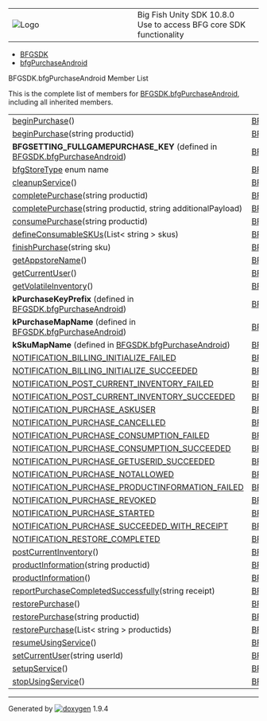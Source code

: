<table>
<colgroup>
<col style="width: 50%" />
<col style="width: 50%" />
</colgroup>
<tbody>
<tr class="odd">
<td><img src="Icon-100.png" alt="Logo" /></td>
<td><div id="projectname">
Big Fish Unity SDK<span id="projectnumber"> 10.8.0</span>
</div>
<div id="projectbrief">
Use to access BFG core SDK functionality
</div></td>
</tr>
</tbody>
</table>

  - [BFGSDK](namespace_b_f_g_s_d_k.html)
  - [bfgPurchaseAndroid](class_b_f_g_s_d_k_1_1bfg_purchase_android.html)

BFGSDK.bfgPurchaseAndroid Member List

This is the complete list of members for
[BFGSDK.bfgPurchaseAndroid](class_b_f_g_s_d_k_1_1bfg_purchase_android.html),
including all inherited members.

|                                                                                                                                                  |                                                                             |              |
| ------------------------------------------------------------------------------------------------------------------------------------------------ | --------------------------------------------------------------------------- | ------------ |
| [beginPurchase](class_b_f_g_s_d_k_1_1bfg_purchase_android.html#a072c7ef355a3642446f2f31fded85394)()                                              | [BFGSDK.bfgPurchaseAndroid](class_b_f_g_s_d_k_1_1bfg_purchase_android.html) | inlinestatic |
| [beginPurchase](class_b_f_g_s_d_k_1_1bfg_purchase_android.html#a7d91d03996a64a16df3f974a978d374b)(string productid)                              | [BFGSDK.bfgPurchaseAndroid](class_b_f_g_s_d_k_1_1bfg_purchase_android.html) | inlinestatic |
| **BFGSETTING\_FULLGAMEPURCHASE\_KEY** (defined in [BFGSDK.bfgPurchaseAndroid](class_b_f_g_s_d_k_1_1bfg_purchase_android.html))                   | [BFGSDK.bfgPurchaseAndroid](class_b_f_g_s_d_k_1_1bfg_purchase_android.html) | static       |
| [bfgStoreType](class_b_f_g_s_d_k_1_1bfg_purchase_android.html#af90298863ce99fda49d5511cd75312c8) enum name                                       | [BFGSDK.bfgPurchaseAndroid](class_b_f_g_s_d_k_1_1bfg_purchase_android.html) |              |
| [cleanupService](class_b_f_g_s_d_k_1_1bfg_purchase_android.html#a46572029f3b5e575f7fcd5c7802b7aa0)()                                             | [BFGSDK.bfgPurchaseAndroid](class_b_f_g_s_d_k_1_1bfg_purchase_android.html) | inlinestatic |
| [completePurchase](class_b_f_g_s_d_k_1_1bfg_purchase_android.html#a2bcf5fe2f7e1f14bda2d35f9a5f4b4cf)(string productid)                           | [BFGSDK.bfgPurchaseAndroid](class_b_f_g_s_d_k_1_1bfg_purchase_android.html) | inlinestatic |
| [completePurchase](class_b_f_g_s_d_k_1_1bfg_purchase_android.html#a25fe95f6dfd5e2af6327b5d17e275ed3)(string productid, string additionalPayload) | [BFGSDK.bfgPurchaseAndroid](class_b_f_g_s_d_k_1_1bfg_purchase_android.html) | inlinestatic |
| [consumePurchase](class_b_f_g_s_d_k_1_1bfg_purchase_android.html#a9eb12dbf8473465da124ac7b4a2e093b)(string productid)                            | [BFGSDK.bfgPurchaseAndroid](class_b_f_g_s_d_k_1_1bfg_purchase_android.html) | inlinestatic |
| [defineConsumableSKUs](class_b_f_g_s_d_k_1_1bfg_purchase_android.html#a096f7b66322fcfb8e419d062c7bec977)(List\< string \> skus)                  | [BFGSDK.bfgPurchaseAndroid](class_b_f_g_s_d_k_1_1bfg_purchase_android.html) | inlinestatic |
| [finishPurchase](class_b_f_g_s_d_k_1_1bfg_purchase_android.html#a33cbf5ecdcde267f87f61790af219ffe)(string sku)                                   | [BFGSDK.bfgPurchaseAndroid](class_b_f_g_s_d_k_1_1bfg_purchase_android.html) | inlinestatic |
| [getAppstoreName](class_b_f_g_s_d_k_1_1bfg_purchase_android.html#a6e348104a31cd478217d2338cba149dc)()                                            | [BFGSDK.bfgPurchaseAndroid](class_b_f_g_s_d_k_1_1bfg_purchase_android.html) | inlinestatic |
| [getCurrentUser](class_b_f_g_s_d_k_1_1bfg_purchase_android.html#a3ff6447094950304913ae0c826c00882)()                                             | [BFGSDK.bfgPurchaseAndroid](class_b_f_g_s_d_k_1_1bfg_purchase_android.html) | inlinestatic |
| [getVolatileInventory](class_b_f_g_s_d_k_1_1bfg_purchase_android.html#a8cb0e78650d3913927c1de69fbc13b8a)()                                       | [BFGSDK.bfgPurchaseAndroid](class_b_f_g_s_d_k_1_1bfg_purchase_android.html) | inlinestatic |
| **kPurchaseKeyPrefix** (defined in [BFGSDK.bfgPurchaseAndroid](class_b_f_g_s_d_k_1_1bfg_purchase_android.html))                                  | [BFGSDK.bfgPurchaseAndroid](class_b_f_g_s_d_k_1_1bfg_purchase_android.html) | static       |
| **kPurchaseMapName** (defined in [BFGSDK.bfgPurchaseAndroid](class_b_f_g_s_d_k_1_1bfg_purchase_android.html))                                    | [BFGSDK.bfgPurchaseAndroid](class_b_f_g_s_d_k_1_1bfg_purchase_android.html) | static       |
| **kSkuMapName** (defined in [BFGSDK.bfgPurchaseAndroid](class_b_f_g_s_d_k_1_1bfg_purchase_android.html))                                         | [BFGSDK.bfgPurchaseAndroid](class_b_f_g_s_d_k_1_1bfg_purchase_android.html) | static       |
| [NOTIFICATION\_BILLING\_INITIALIZE\_FAILED](class_b_f_g_s_d_k_1_1bfg_purchase_android.html#aa5370ea48599c2ead65d885aa70d5385)                    | [BFGSDK.bfgPurchaseAndroid](class_b_f_g_s_d_k_1_1bfg_purchase_android.html) | static       |
| [NOTIFICATION\_BILLING\_INITIALIZE\_SUCCEEDED](class_b_f_g_s_d_k_1_1bfg_purchase_android.html#a1d42606952b53f63008b44d31ad78992)                 | [BFGSDK.bfgPurchaseAndroid](class_b_f_g_s_d_k_1_1bfg_purchase_android.html) | static       |
| [NOTIFICATION\_POST\_CURRENT\_INVENTORY\_FAILED](class_b_f_g_s_d_k_1_1bfg_purchase_android.html#a65ff66fb8e0c9ac678cb6a71eba118ca)               | [BFGSDK.bfgPurchaseAndroid](class_b_f_g_s_d_k_1_1bfg_purchase_android.html) | static       |
| [NOTIFICATION\_POST\_CURRENT\_INVENTORY\_SUCCEEDED](class_b_f_g_s_d_k_1_1bfg_purchase_android.html#a3329dab903f17bfeba83bd84af116e78)            | [BFGSDK.bfgPurchaseAndroid](class_b_f_g_s_d_k_1_1bfg_purchase_android.html) | static       |
| [NOTIFICATION\_PURCHASE\_ASKUSER](class_b_f_g_s_d_k_1_1bfg_purchase_android.html#a557546a86da8fcddf48d02f3cb811bc3)                              | [BFGSDK.bfgPurchaseAndroid](class_b_f_g_s_d_k_1_1bfg_purchase_android.html) | static       |
| [NOTIFICATION\_PURCHASE\_CANCELLED](class_b_f_g_s_d_k_1_1bfg_purchase_android.html#a27a7df9f4af5b9a89d9ec0909042dbbd)                            | [BFGSDK.bfgPurchaseAndroid](class_b_f_g_s_d_k_1_1bfg_purchase_android.html) | static       |
| [NOTIFICATION\_PURCHASE\_CONSUMPTION\_FAILED](class_b_f_g_s_d_k_1_1bfg_purchase_android.html#a8e7ac90cdb86944dbdde451bb4b59f03)                  | [BFGSDK.bfgPurchaseAndroid](class_b_f_g_s_d_k_1_1bfg_purchase_android.html) | static       |
| [NOTIFICATION\_PURCHASE\_CONSUMPTION\_SUCCEEDED](class_b_f_g_s_d_k_1_1bfg_purchase_android.html#ae1f4e5df8d7fae3c731f4befaf60a477)               | [BFGSDK.bfgPurchaseAndroid](class_b_f_g_s_d_k_1_1bfg_purchase_android.html) | static       |
| [NOTIFICATION\_PURCHASE\_GETUSERID\_SUCCEEDED](class_b_f_g_s_d_k_1_1bfg_purchase_android.html#af2175b1194072512116407dce0966643)                 | [BFGSDK.bfgPurchaseAndroid](class_b_f_g_s_d_k_1_1bfg_purchase_android.html) | static       |
| [NOTIFICATION\_PURCHASE\_NOTALLOWED](class_b_f_g_s_d_k_1_1bfg_purchase_android.html#a429fe537d92b6ed4f7673abbffebd9e2)                           | [BFGSDK.bfgPurchaseAndroid](class_b_f_g_s_d_k_1_1bfg_purchase_android.html) | static       |
| [NOTIFICATION\_PURCHASE\_PRODUCTINFORMATION\_FAILED](class_b_f_g_s_d_k_1_1bfg_purchase_android.html#a2e2da53a0fbcca2bd47df4cc9db0cc5c)           | [BFGSDK.bfgPurchaseAndroid](class_b_f_g_s_d_k_1_1bfg_purchase_android.html) | static       |
| [NOTIFICATION\_PURCHASE\_REVOKED](class_b_f_g_s_d_k_1_1bfg_purchase_android.html#a527d8eef32f956fe015fc6bf01df1ff7)                              | [BFGSDK.bfgPurchaseAndroid](class_b_f_g_s_d_k_1_1bfg_purchase_android.html) | static       |
| [NOTIFICATION\_PURCHASE\_STARTED](class_b_f_g_s_d_k_1_1bfg_purchase_android.html#a19ea9cd131e3a4f87d73b70c0f124ef6)                              | [BFGSDK.bfgPurchaseAndroid](class_b_f_g_s_d_k_1_1bfg_purchase_android.html) | static       |
| [NOTIFICATION\_PURCHASE\_SUCCEEDED\_WITH\_RECEIPT](class_b_f_g_s_d_k_1_1bfg_purchase_android.html#ac78d389c45015c676c8d65fc7ce0e634)             | [BFGSDK.bfgPurchaseAndroid](class_b_f_g_s_d_k_1_1bfg_purchase_android.html) | static       |
| [NOTIFICATION\_RESTORE\_COMPLETED](class_b_f_g_s_d_k_1_1bfg_purchase_android.html#aa44bb1a6e31d10803ef48b59396a5253)                             | [BFGSDK.bfgPurchaseAndroid](class_b_f_g_s_d_k_1_1bfg_purchase_android.html) | static       |
| [postCurrentInventory](class_b_f_g_s_d_k_1_1bfg_purchase_android.html#a948ae3a587129acfb5652a5db3b45349)()                                       | [BFGSDK.bfgPurchaseAndroid](class_b_f_g_s_d_k_1_1bfg_purchase_android.html) | inlinestatic |
| [productInformation](class_b_f_g_s_d_k_1_1bfg_purchase_android.html#a31d7f3a23f93d0a577e903382f5cbea3)(string productid)                         | [BFGSDK.bfgPurchaseAndroid](class_b_f_g_s_d_k_1_1bfg_purchase_android.html) | inlinestatic |
| [productInformation](class_b_f_g_s_d_k_1_1bfg_purchase_android.html#a7633212715fd13b0b6e9a257134da0ba)()                                         | [BFGSDK.bfgPurchaseAndroid](class_b_f_g_s_d_k_1_1bfg_purchase_android.html) | inlinestatic |
| [reportPurchaseCompletedSuccessfully](class_b_f_g_s_d_k_1_1bfg_purchase_android.html#ac33d3269be631162a2bd5f25f4dbffa9)(string receipt)          | [BFGSDK.bfgPurchaseAndroid](class_b_f_g_s_d_k_1_1bfg_purchase_android.html) | inlinestatic |
| [restorePurchase](class_b_f_g_s_d_k_1_1bfg_purchase_android.html#a3bfa3076513b34622a085a4340e4ae31)()                                            | [BFGSDK.bfgPurchaseAndroid](class_b_f_g_s_d_k_1_1bfg_purchase_android.html) | inlinestatic |
| [restorePurchase](class_b_f_g_s_d_k_1_1bfg_purchase_android.html#ae03a1b88de865df8df413618e6e463c2)(string productid)                            | [BFGSDK.bfgPurchaseAndroid](class_b_f_g_s_d_k_1_1bfg_purchase_android.html) | inlinestatic |
| [restorePurchase](class_b_f_g_s_d_k_1_1bfg_purchase_android.html#aef01860219e42352cc0c25d744d4f536)(List\< string \> productids)                 | [BFGSDK.bfgPurchaseAndroid](class_b_f_g_s_d_k_1_1bfg_purchase_android.html) | inlinestatic |
| [resumeUsingService](class_b_f_g_s_d_k_1_1bfg_purchase_android.html#ac7e4ffaaf749ef9e3cb18fc5b36b1149)()                                         | [BFGSDK.bfgPurchaseAndroid](class_b_f_g_s_d_k_1_1bfg_purchase_android.html) | inlinestatic |
| [setCurrentUser](class_b_f_g_s_d_k_1_1bfg_purchase_android.html#ab80218431a91bda1e48df98cd3829e8f)(string userId)                                | [BFGSDK.bfgPurchaseAndroid](class_b_f_g_s_d_k_1_1bfg_purchase_android.html) | inlinestatic |
| [setupService](class_b_f_g_s_d_k_1_1bfg_purchase_android.html#a81489a72200869eb4803bebc36ea08dd)()                                               | [BFGSDK.bfgPurchaseAndroid](class_b_f_g_s_d_k_1_1bfg_purchase_android.html) | inlinestatic |
| [stopUsingService](class_b_f_g_s_d_k_1_1bfg_purchase_android.html#a7d7b9475b71324d7d9f0b48c7a1397e7)()                                           | [BFGSDK.bfgPurchaseAndroid](class_b_f_g_s_d_k_1_1bfg_purchase_android.html) | inlinestatic |

-----

Generated
by [![doxygen](doxygen.svg)](https://www.doxygen.org/index.html) 1.9.4
